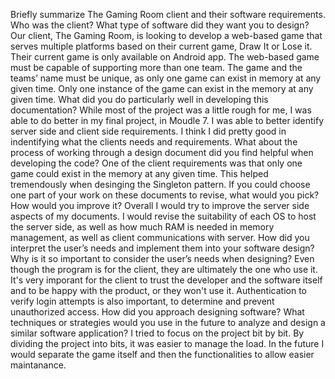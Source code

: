 Briefly summarize The Gaming Room client and their software requirements. Who was the client? What type of software did they want you to design? Our client, The Gaming Room, is looking to develop a web-based game that serves multiple platforms based on their current game, Draw It or Lose it. Their current game is only available on Android app. The web-based game must be capable of supporting more than one team. The game and the teams’ name must be unique, as only one game can exist in memory at any given time. Only one instance of the game can exist in the memory at any given time. 
What did you do particularly well in developing this documentation? While most of the project was a little rough for me, I was able to do better in my final project, in Moudle 7. I was able to better identify server side and client side requirements. I think I did pretty good in indentifying what the clients needs and requirements. 
What about the process of working through a design document did you find helpful when developing the code? One of the client requirements was that only one game could exist in the memory at any given time. This helped tremendously when desinging the Singleton pattern. 
If you could choose one part of your work on these documents to revise, what would you pick? How would you improve it? Overall I would try to improve the server side aspects of my documents. I would revise the suitability of each OS to host the server side, as well as how much RAM is needed in memory management, as well as client communications with server. 
How did you interpret the user’s needs and implement them into your software design? Why is it so important to consider the user’s needs when designing? Even though the program is for the client, they are ultimately the one who use it. It's very imporant for the client to trust the developer and the software itself and to be happy with the product, or they won't use it. Authentication to verify login attempts is also important, to determine and prevent unauthorized access. 
How did you approach designing software? What techniques or strategies would you use in the future to analyze and design a similar software application? I tried to focus on the project bit by bit. By dividing the project into bits, it was easier to manage the load. In the future I would separate the game itself and then the functionalities to allow easier maintanance. 
